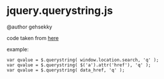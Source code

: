 # jquery.querystring.js

@author gehsekky

code taken from [here](http://stackoverflow.com/questions/901115/get-query-string-values-in-javascript/901144)

example:

    var qvalue = $.querystring( window.location.search, 'q' );
    var qvalue = $.querystring( $('a').attr('href'), 'q' );
    var qvalue = $.querystring( data_href, 'q' );
